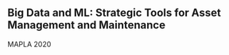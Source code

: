 <meta property='og:title' content='Title of the article'/>

## Big Data and ML: Strategic Tools for Asset Management and Maintenance

MAPLA 2020
